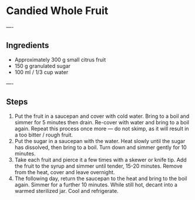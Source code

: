 # Candied Whole Fruit

—-

## Ingredients

* Approximately 300 g small citrus fruit
* 150 g granulated sugar
* 100 ml / 1/3 cup water

—-

## Steps

1.  Put the fruit in a saucepan and cover with cold water. Bring to a boil and simmer for 5 minutes then drain. Re-cover with water and bring to a boil again. Repeat this process once more — do not skimp, as it will result in a too bitter / rough fruit.
2.  Put the sugar in a saucepan with the water. Heat slowly until the sugar has dissolved, then bring to a boil. Turn down and simmer gently for 10 minutes.
3.  Take each fruit and pierce it a few times with a skewer or knife tip. Add the fruit to the syrup and simmer until tender, 15-20 minutes. Remove from the heat, cover and leave overnight.
4.  The following day, return the saucepan to the heat and bring to the boil again. Simmer for a further 10 minutes. While still hot, decant into a warmed sterilized jar. Cool and refrigerate.